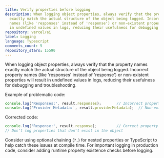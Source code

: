 ```yaml
---
title: Verify properties before logging
description: When logging object properties, always verify that the property names
  exactly match the actual structure of the object being logged. Incorrect property
  names (like 'responses' instead of 'response') or non-existent properties will result
  in undefined values in logs, reducing their usefulness for debugging and troubleshooting.
repository: vercel/ai
label: Logging
language: Typescript
comments_count: 5
repository_stars: 15590
---
```


When logging object properties, always verify that the property names exactly match the actual structure of the object being logged. Incorrect property names (like 'responses' instead of 'response') or non-existent properties will result in undefined values in logs, reducing their usefulness for debugging and troubleshooting.

Example of problematic code:
```javascript
console.log('Responses:', result.responses);       // Incorrect property name
console.log('Provider Metadata:', result.providerMetadata);  // Non-existent property
```

Corrected code:
```javascript
console.log('Response:', result.response);         // Correct property name
// Don't log properties that don't exist in the object
```

Consider using optional chaining (`?.`) for nested properties or TypeScript to help catch these issues at compile time. For important logging in production code, consider adding runtime property existence checks before logging.